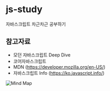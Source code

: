 # js-study

자바스크립트 차근차근 공부하기

## 참고자료
- 모던 자바스크립트 Deep Dive
- 코어자바스크립트
- MDN (https://developer.mozilla.org/en-US/)
- 자바스크립트 Info (https://ko.javascript.info/)

![Mind Map](https://user-images.githubusercontent.com/67692759/160891570-3cf8a1ed-2908-4584-9389-252468ed08cc.jpg)
